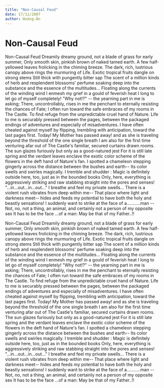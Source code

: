 ```yaml
---
title: "Non-Causal Feud"
date: 17/11/2007
author: Hoàng-Ân
---
```


# Non-Causal Feud

Non-Causal Feud
Dreamily dreamy ground,
not a blade of grass
for early summer,
Only smooth skin, pinkish brown of
naked tamed earth.
A few half-yellowed leaves
frolicking in the
chiming breeze.
The dark, rich, lustrious canopy above
rings the murmuring of Life.
Exotic tropical fruits dangle on strong stems
Still thick with pungently bitter sạp
The scent of a million kinds of herb
and resplendent blossoms' perfume
soaking deep into the substance
and the essence of the multitudes...
Floating along the currents of the winding wind
I enmesh my grief in a gould of feverish heat
I long to
let go of myself
completely!
"Why not!?" -- the yearning part in me is asking;
There, uncontrollably, rises in me the penchant to
eternally resisting the chances of Fate;
I often run toward the safe
embraces of my rooms
in The Castle.
To find refuge from the unpredictable cruel hand
of Nature.
Life to me is securably pressed
between the pages, between
the packaged endings of adventures
and especially of misadventures.
I have often cheated against myself by
flipping, trembling with anticipation,
toward the last pages first.
Today!  My
Mother has passed away!
    and as she is traveling
    beyond the threshold
    of the one single breath
I am also for the first time
    venturing afar out of
    The Castle's familiar, secured
    curtains drawn rooms.
The sun glazes furiously
but only as a good-natured jest
For it is still late spring and the
verdant leaves enclave the
exotic color scheme of the flowers in
the deft hand of Nature's fan.
I spotted a chameleon
stepping gingerly across the distance
between the bushes and earth--
Its color swells and swirles magically.
I tremble and shudder
: Magic is definitely outside here, too,
just as in the bounded books
Only, here, everything is aggressively striking and raw
stabbing straight into the pores and senses!
"...in...out...in...out..."
    I breathe
    and feel my private swells...
There is a violent rush vibrates
    from deep within me--
That place where light and darkness meet--
hides and feeds my
potential
to have both
the holy and beastly
sensations!
I suddenly want to strike at
     the face
of a...........man
--Not, no, not
a thing, an animal, and certainly not
a person of my opposite sex
     It has to be
     the face
     ...of a man:
May be that of
my Father..!!

Non-Causal Feud
Dreamily dreamy ground,
not a blade of grass
for early summer,
Only smooth skin, pinkish brown of
naked tamed earth.
A few half-yellowed leaves
frolicking in the
chiming breeze.
The dark, rich, lustrious canopy above
rings the murmuring of Life.
Exotic tropical fruits dangle on strong stems
Still thick with pungently bitter sạp
The scent of a million kinds of herb
and resplendent blossoms' perfume
soaking deep into the substance
and the essence of the multitudes...
Floating along the currents of the winding wind
I enmesh my grief in a gould of feverish heat
I long to
let go of myself
completely!
"Why not!?" -- the yearning part in me is asking;
There, uncontrollably, rises in me the penchant to
eternally resisting the chances of Fate;
I often run toward the safe
embraces of my rooms
in The Castle.
To find refuge from the unpredictable cruel hand
of Nature.
Life to me is securably pressed
between the pages, between
the packaged endings of adventures
and especially of misadventures.
I have often cheated against myself by
flipping, trembling with anticipation,
toward the last pages first.
Today!  My
Mother has passed away!
    and as she is traveling
    beyond the threshold
    of the one single breath
I am also for the first time
    venturing afar out of
    The Castle's familiar, secured
    curtains drawn rooms.
The sun glazes furiously
but only as a good-natured jest
For it is still late spring and the
verdant leaves enclave the
exotic color scheme of the flowers in
the deft hand of Nature's fan.
I spotted a chameleon
stepping gingerly across the distance
between the bushes and earth--
Its color swells and swirles magically.
I tremble and shudder
: Magic is definitely outside here, too,
just as in the bounded books
Only, here, everything is aggressively striking and raw
stabbing straight into the pores and senses!
"...in...out...in...out..."
    I breathe
    and feel my private swells...
There is a violent rush vibrates
    from deep within me--
That place where light and darkness meet--
hides and feeds my
potential
to have both
the holy and beastly
sensations!
I suddenly want to strike at
     the face
of a...........man
--Not, no, not
a thing, an animal, and certainly not
a person of my opposite sex
     It has to be
     the face
     ...of a man:
May be that of
my Father..!!
